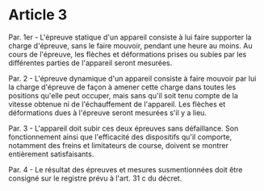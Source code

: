 # Article 3

Par. 1er - L'épreuve statique d'un appareil consiste à lui faire supporter la charge d'épreuve, sans le faire mouvoir, pendant une heure au moins. Au cours de l'épreuve, les flèches et déformations prises ou subies par les différentes parties de l'appareil seront mesurées.

Par. 2 - L'épreuve dynamique d'un appareil consiste à faire mouvoir par lui la charge d'épreuve de façon à amener cette charge dans toutes les positions qu'elle peut occuper, mais sans qu'il soit tenu compte de la vitesse obtenue ni de l'échauffement de l'appareil. Les flèches et déformations dues à l'épreuve seront mesurées s'il y a lieu.

Par. 3 - L'appareil doit subir ces deux épreuves sans défaillance. Son fonctionnement ainsi que l'efficacité des dispositifs qu'il comporte, notamment des freins et limitateurs de course, doivent se montrer entièrement satisfaisants.

Par. 4 - Le résultat des épreuves et mesures susmentionnées doit être consigné sur le registre prévu à l'art. 31 c du décret.

